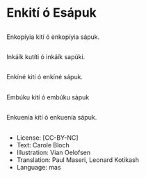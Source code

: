 # Enkití ó Esápuk

##
Enkopíyia kití ó enkopíyia sápuk.

##

##
Inkáík kutíti ó inkáík sapúki.

##

##
Enkíné kití ó enkíné sápuk.

##

##
Embúku kití ó embúku sápuk

##

##
Enkuenía kití ó enkuenía sápuk.

##

##

##
* License: [CC-BY-NC]
* Text: Carole Bloch
* Illustration: Vian Oelofsen
* Translation: Paul Maseri, Leonard Kotikash
* Language: mas
